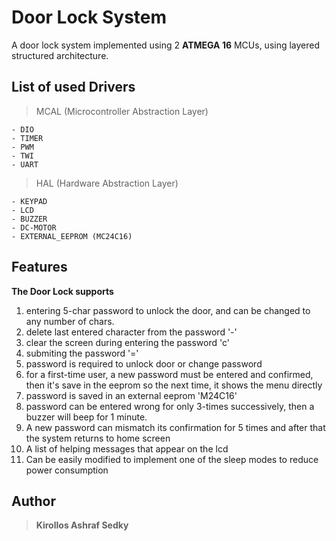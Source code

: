 # Door Lock System

A door lock system implemented using 2 **ATMEGA 16** MCUs, using layered structured architecture.

## List of used Drivers

> MCAL (Microcontroller Abstraction Layer)

	- DIO
	- TIMER
	- PWM
	- TWI
	- UART

> HAL (Hardware Abstraction Layer)

	- KEYPAD
	- LCD
	- BUZZER
	- DC-MOTOR
	- EXTERNAL_EEPROM (MC24C16)

## Features

**The Door Lock supports**

 1.  entering 5-char password to unlock the door, and can be changed to any number of chars.
2.  delete last entered character from the password '-'
3.  clear the screen during entering the password 'c'
4.  submiting the password '='
5.  password is required to unlock door or change password
6.  for a first-time user, a new password must be entered and confirmed, then it's
   save in the eeprom so the next time, it shows the menu directly
7.  password is saved in an external eeprom 'M24C16'
8.  password can be entered wrong for only 3-times successively, then a buzzer will
  beep for 1 minute.
9.  A new password can mismatch its confirmation for 5 times and after that the system
 returns to home screen
10. A list of helping messages that appear on the lcd
11. Can be easily modified to implement one of the sleep modes to reduce power consumption

## Author

> **Kirollos Ashraf Sedky**